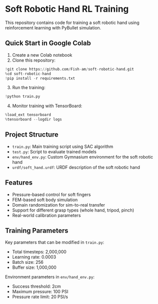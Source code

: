 # Soft Robotic Hand RL Training

This repository contains code for training a soft robotic hand using reinforcement learning with PyBullet simulation.

## Quick Start in Google Colab

1. Create a new Colab notebook
2. Clone this repository:
```python
!git clone https://github.com/Fish-am/soft-robotic-hand.git
%cd soft-robotic-hand
!pip install -r requirements.txt
```

3. Run the training:
```python
!python train.py
```

4. Monitor training with TensorBoard:
```python
%load_ext tensorboard
%tensorboard --logdir logs
```

## Project Structure

- `train.py`: Main training script using SAC algorithm
- `test.py`: Script to evaluate trained models
- `env/hand_env.py`: Custom Gymnasium environment for the soft robotic hand
- `urdf/soft_hand.urdf`: URDF description of the soft robotic hand

## Features

- Pressure-based control for soft fingers
- FEM-based soft body simulation
- Domain randomization for sim-to-real transfer
- Support for different grasp types (whole hand, tripod, pinch)
- Real-world calibration parameters

## Training Parameters

Key parameters that can be modified in `train.py`:
- Total timesteps: 2,000,000
- Learning rate: 0.0003
- Batch size: 256
- Buffer size: 1,000,000

Environment parameters in `env/hand_env.py`:
- Success threshold: 2cm
- Maximum pressure: 100 PSI
- Pressure rate limit: 20 PSI/s 